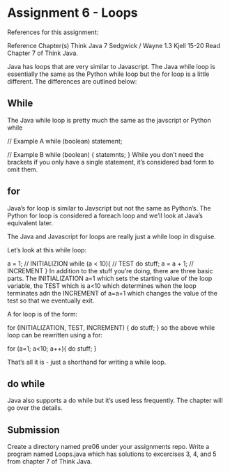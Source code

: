 # Assignment 6 - Loops

References for this assignment:

Reference	Chapter(s)
Think Java	7
Sedgwick / Wayne	1.3
Kjell	15-20
Read Chapter 7 of Think Java.

Java has loops that are very similar to Javascript. The Java while loop is essentially the same as the Python while loop but the for loop is a little different. The differences are outlined below:

## While

The Java while loop is pretty much the same as the javscript or Python while

// Example A
while (boolean)
  statement;

// Example B
while (boolean) {
  statemnts;
}
While you don’t need the brackets if you only have a single statement, it’s considered bad form to omit them.

## for

Java’s for loop is similar to Javscript but not the same as Python’s. The Python for loop is considered a foreach loop and we’ll look at Java’s equivalent later.

The Java and Javascript for loops are really just a while loop in disguise.

Let’s look at this while loop:

a = 1; // INITIALIZION
while (a < 10){  // TEST
  do stuff;
  a = a + 1; // INCREMENT
}
In addition to the stuff you’re doing, there are three basic parts. The INITIALIZATION a=1 which sets the starting value of the loop variable, the TEST which is a<10 which determines when the loop terminates adn the INCREMENT of a=a+1 which changes the value of the test so that we eventually exit.

A for loop is of the form:

for (INITIALIZATION, TEST, INCREMENT) {
  do stuff;
}
so the above while loop can be rewritten using a for:

for (a=1; a<10; a++){
  do stuff;
}

That’s all it is - just a shorthand for writing a while loop.

## do while

Java also supports a do while but it’s used less frequently. The chapter will go over the details.

## Submission

Create a directory named pre06 under your assignments repo. Write a program named Loops.java which has solutions to excercises 3, 4, and 5 from chapter 7 of Think Java.
